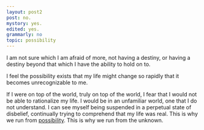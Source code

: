 ```yaml
---
layout: post2
post: no.
mystory: yes.
edited: yes.
grammarly: no
topic: possibility
---
```


I am not sure which I am afraid of more, not having a destiny,
or having a destiny beyond that which I have the ability to hold on to.

I feel the possibility exists that my life might change so rapidly that it becomes unrecognizable to me.

If I were on top of the world, truly on top of the world, I fear that I would not be able to rationalize my life. I would be in an unfamiliar world, one that I do not understand. I can see myself being suspended in a perpetual state of disbelief, continually trying to comprehend that my life was real. This is why we run from [possibility](https://www.jamesbyt.es/journal/2020-08-05-possibility.html). This is why we run from the unknown.
